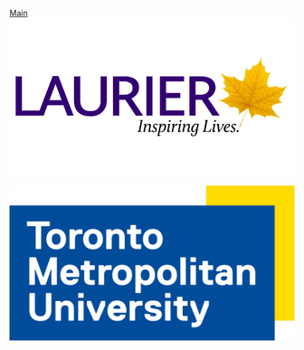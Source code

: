 [Main](../index.md)
![not loading](wilfridlaurierlogo.png)






















![not loading](TMU_logo.svg.png)








